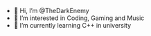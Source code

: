 - 👋 Hi, I’m @TheDarkEnemy
- 👀 I’m interested in Coding, Gaming and Music
- 🌱 I’m currently learning C++ in university
<!---
TheDarkEnemy/TheDarkEnemy is a ✨ special ✨ repository because its `README.md` (this file) appears on your GitHub profile.
You can click the Preview link to take a look at your changes.
--->

